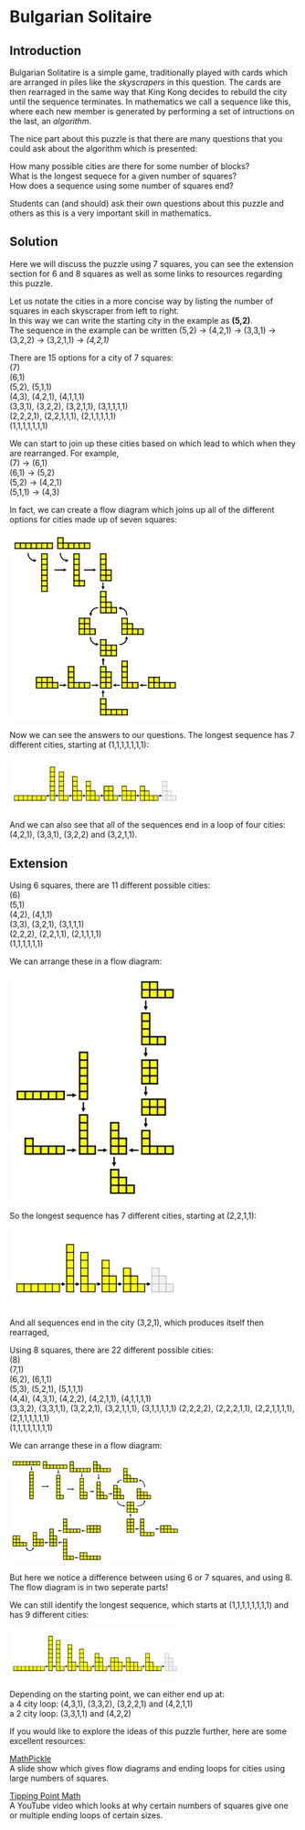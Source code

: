 # Bulgarian Solitaire

## Introduction

Bulgarian Solitatire is a simple game, traditionally played with cards which are arranged in piles like the *skyscrapers* in this question. The cards are then rearraged in the same way that King Kong decides to rebuild the city until the sequence terminates. In mathematics we call a sequence like this, where each new member is generated by performing a set of intructions on the last, an *algorithm*.

The nice part about this puzzle is that there are many questions that you could ask about the algorithm which is presented:

How many possible cities are there for some number of blocks?  
What is the longest sequece for a given number of squares?  
How does a sequence using some number of squares end?

Students can (and should) ask their own questions about this puzzle and others as this is a very important skill in mathematics.

## Solution

Here we will discuss the puzzle using 7 squares, you can see the extension section for 6 and 8 squares as well as some links to resources regarding this puzzle.

Let us notate the cities in a more concise way by listing the number of squares in each skyscraper from left to right.  
In this way we can write the starting city in the example as **(5,2)**.  
The sequence in the example can be written (5,2) $\rightarrow$ (4,2,1) $\rightarrow$ (3,3,1) $\rightarrow$ (3,2,2) $\rightarrow$ (3,2,1,1) $\rightarrow$ *(4,2,1)*

There are 15 options for a city of 7 squares:  
(7)  
(6,1)  
(5,2), (5,1,1)  
(4,3), (4,2,1), (4,1,1,1)  
(3,3,1), (3,2,2), (3,2,1,1), (3,1,1,1,1)  
(2,2,2,1), (2,2,1,1,1), (2,1,1,1,1,1)  
(1,1,1,1,1,1,1)  

We can start to join up these cities based on which lead to which when they are rearranged. For example,  
(7) $\rightarrow$ (6,1)  
(6,1) $\rightarrow$ (5,2)  
(5,2) $\rightarrow$ (4,2,1)  
(5,1,1) $\rightarrow$ (4,3)

In fact, we can create a flow diagram which joins up all of the different options for cities made up of seven squares:

<img src="../../images/bulgarian-solitaire-08.png" width=300>

Now we can see the answers to our questions. The longest sequence has 7 different cities, starting at (1,1,1,1,1,1,1):

<img src="../../images/bulgarian-solitaire-05.png" width=300>

And we can also see that all of the sequences end in a loop of four cities: (4,2,1), (3,3,1), (3,2,2) and (3,2,1,1).

## Extension

Using 6 squares, there are 11 different possible cities:  
(6)  
(5,1)  
(4,2), (4,1,1)  
(3,3), (3,2,1), (3,1,1,1)  
(2,2,2), (2,2,1,1), (2,1,1,1,1)  
(1,1,1,1,1,1)  

We can arrange these in a flow diagram:

<img src="../../images/bulgarian-solitaire-09.png" width=300>

So the longest sequence has 7 different cities, starting at (2,2,1,1):

<img src="../../images/bulgarian-solitaire-06.png" width=300>

And all sequences end in the city (3,2,1), which produces itself then rearraged,

Using 8 squares, there are 22 different possible cities:  
(8)  
(7,1)  
(6,2), (6,1,1)  
(5,3), (5,2,1), (5,1,1,1)  
(4,4), (4,3,1), (4,2,2), (4,2,1,1), (4,1,1,1,1)  
(3,3,2), (3,3,1,1), (3,2,2,1), (3,2,1,1,1), (3,1,1,1,1,1)
(2,2,2,2), (2,2,2,1,1), (2,2,1,1,1,1), (2,1,1,1,1,1,1)  
(1,1,1,1,1,1,1,1)

We can arrange these in a flow diagram:

<img src="../../images/bulgarian-solitaire-10.png" width=300>

But here we notice a difference between using 6 or 7 squares, and using 8. The flow diagram is in two seperate parts!

We can still identify the longest sequence, which starts at (1,1,1,1,1,1,1,1) and has 9 different cities:

<img src="../../images/bulgarian-solitaire-07.png" width=300>

Depending on the starting point, we can either end up at:  
a 4 city loop: (4,3,1), (3,3,2), (3,2,2,1) and (4,2,1,1)  
a 2 city loop: (3,3,1,1) and (4,2,2)


If you would like to explore the ideas of this puzzle further, here are some excellent resources:

<a href="https://mathpickle.com/project/bulgarian-solitaire-patterns/" target="_blank">MathPickle</a>  
A slide show which gives flow diagrams and ending loops for cities using large numbers of squares.

<a href="https://www.youtube.com/watch?v=p3Bzvlnl-1s" target="_blank">Tipping Point Math</a>  
A YouTube video which looks at why certain numbers of squares give one or multiple ending loops of certain sizes.
